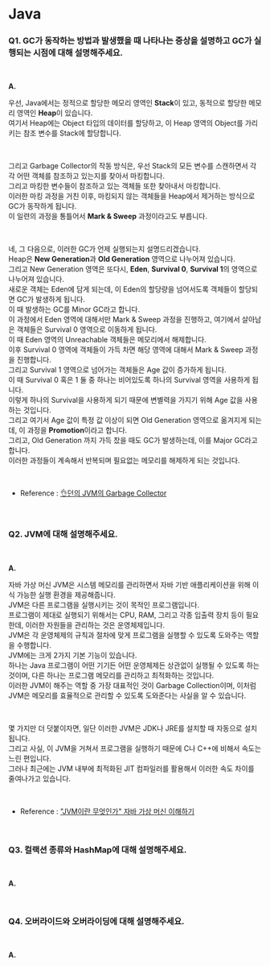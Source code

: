 # Java

### Q1. GC가 동작하는 방법과 발생했을 때 나타나는 증상을 설명하고 GC가 실행되는 시점에 대해 설명해주세요.

<br>

**A.**

우선, Java에서는 정적으로 할당한 메모리 영역인 **Stack**이 있고, 동적으로 할당한 메모리 영역인 **Heap**이 있습니다.  
여기서 Heap에는 Object 타입의 데이터를 할당하고, 이 Heap 영역의 Object를 가리키는 참조 변수를 Stack에 할당합니다.

<br>

그리고 Garbage Collector의 작동 방식은, 우선 Stack의 모든 변수를 스캔하면서 각각 어떤 객체를 참조하고 있는지를 찾아서 마킹합니다.  
그리고 마킹한 변수들이 참조하고 있는 객체들 또한 찾아내서 마킹합니다.  
이러한 마킹 과정을 거친 이후, 마킹되지 않는 객체들을 Heap에서 제거하는 방식으로 GC가 동작하게 됩니다.  
이 일련의 과정을 통틀어서 **Mark & Sweep** 과정이라고도 부릅니다.

<br>

네, 그 다음으로, 이러한 GC가 언제 실행되는지 설명드리겠습니다.  
Heap은 **New Generation**과 **Old Generation** 영역으로 나누어져 있습니다.  
그리고 New Generation 영역은 또다시, **Eden**, **Survival 0**, **Survival 1**의 영역으로 나누어져 있습니다.  
새로운 객체는 Eden에 담게 되는데, 이 Eden의 할당량을 넘어서도록 객체들이 할당되면 GC가 발생하게 됩니다.  
이 때 발생하는 GC를 Minor GC라고 합니다.  
이 과정에서 Eden 영역에 대해서만 Mark & Sweep 과정을 진행하고, 여기에서 살아남은 객체들은 Survival 0 영역으로 이동하게 됩니다.  
이 때 Eden 영역의 Unreachable 객체들은 메모리에서 해제합니다.  
이후 Survival 0 영역에 객체들이 가득 차면 해당 영역에 대해서 Mark & Sweep 과정을 진행합니다.  
그리고 Survival 1 영역으로 넘어가는 객체들은 Age 값이 증가하게 됩니다.  
이 때 Survival 0 혹은 1 둘 중 하나는 비어있도록 하나의 Survival 영역을 사용하게 됩니다.  
이렇게 하나의 Survival을 사용하게 되기 때문에 변별력을 가지기 위해 Age 값을 사용하는 것입니다.  
그리고 여기서 Age 값이 특정 값 이상이 되면 Old Generation 영역으로 옮겨지게 되는데, 이 과정을 **Promotion**이라고 합니다.  
그리고, Old Generation 까지 가득 찼을 때도 GC가 발생하는데, 이를 Major GC라고 합니다.  
이러한 과정들이 계속해서 반복되며 필요없는 메모리를 해제하게 되는 것입니다.

<br>

- Reference : [👌던의 JVM의 Garbage Collector](https://www.youtube.com/watch?v=vZRmCbl871I&list=PLgXGHBqgT2TvpJ_p9L_yZKPifgdBOzdVH&index=65&ab_channel=%EC%9A%B0%EC%95%84%ED%95%9CTech)

<br>

### Q2. JVM에 대해 설명해주세요.

<br>

**A.**

자바 가상 머신 JVM은 시스템 메모리를 관리하면서 자바 기반 애플리케이션을 위해 이식 가능한 실행 환경을 제공해줍니다.  
JVM은 다른 프로그램을 실행시키는 것이 목적인 프로그램입니다.  
프로그램이 제대로 실행되기 위해서는 CPU, RAM, 그리고 각종 입출력 장치 등이 필요한데, 이러한 자원들을 관리하는 것은 운영체제입니다.  
JVM은 각 운영체제의 규칙과 절차에 맞게 프로그램을 실행할 수 있도록 도와주는 역할을 수행합니다.  
JVM에는 크게 2가지 기본 기능이 있습니다.  
하나는 Java 프로그램이 어떤 기기든 어떤 운영체제든 상관없이 실행될 수 있도록 하는 것이며, 다른 하나는 프로그램 메모리를 관리하고 최적화하는 것입니다.  
이러한 JVM이 해주는 역할 중 가장 대표적인 것이 Garbage Collection이며, 이처럼 JVM은 메모리를 효율적으로 관리할 수 있도록 도와준다는 사실을 알 수 있습니다.

<br>

몇 가지만 더 덧붙이자면, 일단 이러한 JVM은 JDK나 JRE를 설치할 때 자동으로 설치됩니다.  
그리고 사실, 이 JVM을 거쳐서 프로그램을 실행하기 때문에 C나 C++에 비해서 속도는 느린 편입니다.  
그러나 최근에는 JVM 내부에 최적화된 JIT 컴파일러를 활용해서 이러한 속도 차이를 줄여나가고 있습니다.

<br>

- Reference : ["JVM이란 무엇인가" 자바 가상 머신 이해하기](https://www.itworld.co.kr/news/110837)

<br>

### Q3. 컬랙션 종류와 HashMap에 대해 설명해주세요.

<br>

**A.**

<br>

### Q4. 오버라이드와 오버라이딩에 대해 설명해주세요.

<br>

**A.**
